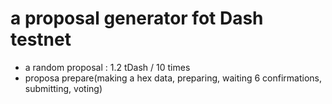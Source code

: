 a proposal generator fot Dash testnet
=======================

- a random proposal : 1.2 tDash / 10 times
- proposa prepare(making a hex data, preparing, waiting 6 confirmations, submitting, voting)
